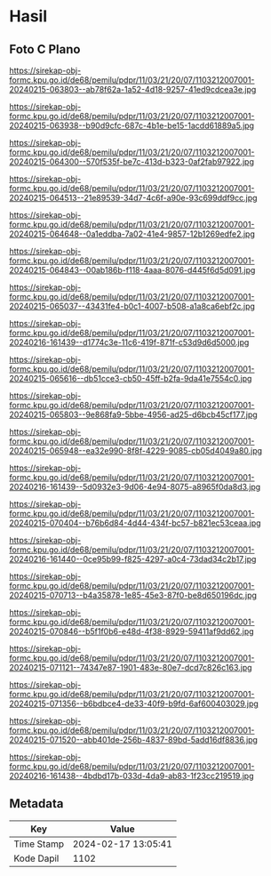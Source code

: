 # Hasil

## Foto C Plano

https://sirekap-obj-formc.kpu.go.id/de68/pemilu/pdpr/11/03/21/20/07/1103212007001-20240215-063803--ab78f62a-1a52-4d18-9257-41ed9cdcea3e.jpg

https://sirekap-obj-formc.kpu.go.id/de68/pemilu/pdpr/11/03/21/20/07/1103212007001-20240215-063938--b90d9cfc-687c-4b1e-be15-1acdd61889a5.jpg

https://sirekap-obj-formc.kpu.go.id/de68/pemilu/pdpr/11/03/21/20/07/1103212007001-20240215-064300--570f535f-be7c-413d-b323-0af2fab97922.jpg

https://sirekap-obj-formc.kpu.go.id/de68/pemilu/pdpr/11/03/21/20/07/1103212007001-20240215-064513--21e89539-34d7-4c6f-a90e-93c699ddf9cc.jpg

https://sirekap-obj-formc.kpu.go.id/de68/pemilu/pdpr/11/03/21/20/07/1103212007001-20240215-064648--0a1eddba-7a02-41e4-9857-12b1269edfe2.jpg

https://sirekap-obj-formc.kpu.go.id/de68/pemilu/pdpr/11/03/21/20/07/1103212007001-20240215-064843--00ab186b-f118-4aaa-8076-d445f6d5d091.jpg

https://sirekap-obj-formc.kpu.go.id/de68/pemilu/pdpr/11/03/21/20/07/1103212007001-20240215-065037--43431fe4-b0c1-4007-b508-a1a8ca6ebf2c.jpg

https://sirekap-obj-formc.kpu.go.id/de68/pemilu/pdpr/11/03/21/20/07/1103212007001-20240216-161439--d1774c3e-11c6-419f-871f-c53d9d6d5000.jpg

https://sirekap-obj-formc.kpu.go.id/de68/pemilu/pdpr/11/03/21/20/07/1103212007001-20240215-065616--db51cce3-cb50-45ff-b2fa-9da41e7554c0.jpg

https://sirekap-obj-formc.kpu.go.id/de68/pemilu/pdpr/11/03/21/20/07/1103212007001-20240215-065803--9e868fa9-5bbe-4956-ad25-d6bcb45cf177.jpg

https://sirekap-obj-formc.kpu.go.id/de68/pemilu/pdpr/11/03/21/20/07/1103212007001-20240215-065948--ea32e990-8f8f-4229-9085-cb05d4049a80.jpg

https://sirekap-obj-formc.kpu.go.id/de68/pemilu/pdpr/11/03/21/20/07/1103212007001-20240216-161439--5d0932e3-9d06-4e94-8075-a8965f0da8d3.jpg

https://sirekap-obj-formc.kpu.go.id/de68/pemilu/pdpr/11/03/21/20/07/1103212007001-20240215-070404--b76b6d84-4d44-434f-bc57-b821ec53ceaa.jpg

https://sirekap-obj-formc.kpu.go.id/de68/pemilu/pdpr/11/03/21/20/07/1103212007001-20240216-161440--0ce95b99-f825-4297-a0c4-73dad34c2b17.jpg

https://sirekap-obj-formc.kpu.go.id/de68/pemilu/pdpr/11/03/21/20/07/1103212007001-20240215-070713--b4a35878-1e85-45e3-87f0-be8d650196dc.jpg

https://sirekap-obj-formc.kpu.go.id/de68/pemilu/pdpr/11/03/21/20/07/1103212007001-20240215-070846--b5f1f0b6-e48d-4f38-8929-59411af9dd62.jpg

https://sirekap-obj-formc.kpu.go.id/de68/pemilu/pdpr/11/03/21/20/07/1103212007001-20240215-071121--74347e87-1901-483e-80e7-dcd7c826c163.jpg

https://sirekap-obj-formc.kpu.go.id/de68/pemilu/pdpr/11/03/21/20/07/1103212007001-20240215-071356--b6bdbce4-de33-40f9-b9fd-6af600403029.jpg

https://sirekap-obj-formc.kpu.go.id/de68/pemilu/pdpr/11/03/21/20/07/1103212007001-20240215-071520--abb401de-256b-4837-89bd-5add16df8836.jpg

https://sirekap-obj-formc.kpu.go.id/de68/pemilu/pdpr/11/03/21/20/07/1103212007001-20240216-161438--4bdbd17b-033d-4da9-ab83-1f23cc219519.jpg


## Metadata

| Key        | Value               |
| ---------- | ------------------- |
| Time Stamp | 2024-02-17 13:05:41 |
| Kode Dapil | 1102                |



